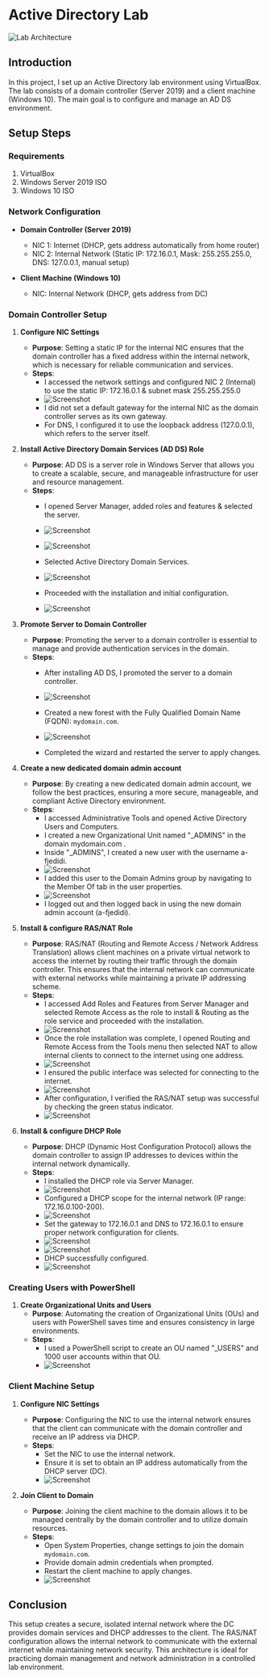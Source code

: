 # Active Directory Lab


![Lab Architecture](https://i.imgur.com/dUrbQrj.png)
## Introduction

In this project, I set up an Active Directory lab environment using VirtualBox. The lab consists of a domain controller (Server 2019) and a client machine (Windows 10). The main goal is to configure and manage an AD DS environment.

## Setup Steps

### Requirements

1. VirtualBox
2. Windows Server 2019 ISO
3. Windows 10 ISO

### Network Configuration

- **Domain Controller (Server 2019)**
  - NIC 1: Internet (DHCP, gets address automatically from home router)
  - NIC 2: Internal Network (Static IP: 172.16.0.1, Mask: 255.255.255.0, DNS: 127.0.0.1, manual setup)

- **Client Machine (Windows 10)**
  - NIC: Internal Network (DHCP, gets address from DC)

### Domain Controller Setup

1. **Configure NIC Settings**
   - **Purpose**: Setting a static IP for the internal NIC ensures that the domain controller has a fixed address within the internal network, which is necessary for reliable communication and services.
   - **Steps**: 
     - I accessed the network settings and configured NIC 2 (Internal) to use the static IP: 172.16.0.1 & subnet mask 255.255.255.0
     - ![Screenshot](https://i.imgur.com/imILsSe.png)
     - I did not set a default gateway for the internal NIC as the domain controller serves as its own gateway.
     - For DNS, I configured it to use the loopback address (127.0.0.1), which refers to the server itself.

2. **Install Active Directory Domain Services (AD DS) Role**
   - **Purpose**: AD DS is a server role in Windows Server that allows you to create a scalable, secure, and manageable infrastructure for user and resource management.
   - **Steps**: 
     - I opened Server Manager, added roles and features & selected the server.
     -  ![Screenshot](https://i.imgur.com/ZZlr6y5.png)
     -   ![Screenshot](https://i.imgur.com/jGgs1Fz.png)
       
     - Selected Active Directory Domain Services.
     -   ![Screenshot](https://i.imgur.com/RxdwfJL.png)
       
     - Proceeded with the installation and initial configuration.
     -   ![Screenshot](https://i.imgur.com/bG3rKs5.png)

3. **Promote Server to Domain Controller**
   - **Purpose**: Promoting the server to a domain controller is essential to manage and provide authentication services in the domain.
   - **Steps**: 
     - After installing AD DS, I promoted the server to a domain controller.
     -   ![Screenshot](https://i.imgur.com/yPQz7Az.png)
       
     - Created a new forest with the Fully Qualified Domain Name (FQDN): `mydomain.com`.
     -   ![Screenshot](https://i.imgur.com/QxNpX51.png)
       
     - Completed the wizard and restarted the server to apply changes.
       
4. **Create a new dedicated domain admin account**
   - **Purpose**: By creating a new dedicated domain admin account, we follow the best practices, ensuring a more secure, manageable, and compliant Active Directory environment.
   - **Steps**:
     - I accessed Administrative Tools and opened Active Directory Users and Computers.
     - I created a new Organizational Unit named "_ADMINS" in the domain mydomain.com .
     - Inside "_ADMINS", I created a new user with the username a-fjedidi.
     -  ![Screenshot](https://i.imgur.com/fdwc0tY.png)
     - I added this user to the Domain Admins group by navigating to the Member Of tab in the user properties.
     -   ![Screenshot](https://i.imgur.com/HKs437q.png)
     - I logged out and then logged back in using the new domain admin account (a-fjedidi).
  
5. ****Install & configure RAS/NAT Role****
   - **Purpose**: RAS/NAT (Routing and Remote Access / Network Address Translation) allows client machines on a private virtual network to access the internet by routing their traffic through the domain controller. This ensures that the internal network can communicate with external networks while maintaining a private IP addressing scheme.
   - **Steps**: 
     - I accessed Add Roles and Features from Server Manager and selected Remote Access as the role to install & Routing as the role service and proceeded with the installation.
     - ![Screenshot](https://i.imgur.com/04jmZyS.png)
     - Once the role installation was complete, I opened Routing and Remote Access from the Tools menu then selected NAT to allow internal clients to connect to the internet using one address.
     - ![Screenshot](https://i.imgur.com/yTQaJff.png)
     - I ensured the public interface was selected for connecting to the internet.
     - ![Screenshot](https://i.imgur.com/a4XzyBi.png)
     - After configuration, I verified the RAS/NAT setup was successful by checking the green status indicator.
     - ![Screenshot](https://i.imgur.com/pLsUU71.png)

          
6. **Install & configure DHCP Role**
   - **Purpose**: DHCP (Dynamic Host Configuration Protocol) allows the domain controller to assign IP addresses to devices within the internal network dynamically.
   - **Steps**: 
     - I installed the DHCP role via Server Manager.
     - ![Screenshot](https://i.imgur.com/fCAGeij.png)
     - Configured a DHCP scope for the internal network (IP range: 172.16.0.100-200).
     - ![Screenshot](https://i.imgur.com/daKGka8.png)
     - Set the gateway to 172.16.0.1 and DNS to 172.16.0.1 to ensure proper network configuration for clients.
     - ![Screenshot](https://i.imgur.com/xRuAYdF.png)
     - ![Screenshot](https://i.imgur.com/A5ghx0s.png)
     - DHCP successfully configured.
     - ![Screenshot](https://i.imgur.com/fvD7Wup.png)

### Creating Users with PowerShell

1. **Create Organizational Units and Users**
   - **Purpose**: Automating the creation of Organizational Units (OUs) and users with PowerShell saves time and ensures consistency in large environments.
   - **Steps**: 
     - I used a PowerShell script to create an OU named "_USERS" and 1000 user accounts within that OU.
     - ![Screenshot](https://i.imgur.com/4sxT4X1.png)

### Client Machine Setup

1. **Configure NIC Settings**
   - **Purpose**: Configuring the NIC to use the internal network ensures that the client can communicate with the domain controller and receive an IP address via DHCP.
   - **Steps**: 
     - Set the NIC to use the internal network.
     - Ensure it is set to obtain an IP address automatically from the DHCP server (DC).
     - ![Screenshot]()

2. **Join Client to Domain**
   - **Purpose**: Joining the client machine to the domain allows it to be managed centrally by the domain controller and to utilize domain resources.
   - **Steps**: 
     - Open System Properties, change settings to join the domain `mydomain.com`.
     - Provide domain admin credentials when prompted.
     - Restart the client machine to apply changes.
     - ![Screenshot]()



## Conclusion

This setup creates a secure, isolated internal network where the DC provides domain services and DHCP addresses to the client. The RAS/NAT configuration allows the internal network to communicate with the external internet while maintaining network security. This architecture is ideal for practicing domain management and network administration in a controlled lab environment.


